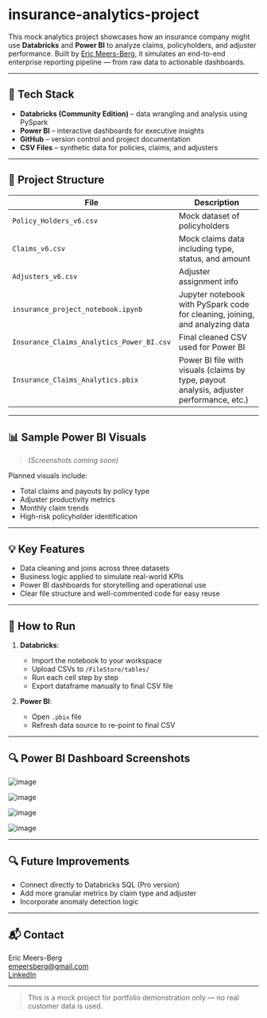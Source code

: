 # insurance-analytics-project
This mock analytics project showcases how an insurance company might use **Databricks** and **Power BI** to analyze claims, policyholders, and adjuster performance. Built by [Eric Meers-Berg](mailto:emeersberg@gmail.com), it simulates an end-to-end enterprise reporting pipeline — from raw data to actionable dashboards.

---

## 🔧 Tech Stack

- **Databricks (Community Edition)** – data wrangling and analysis using PySpark
- **Power BI** – interactive dashboards for executive insights
- **GitHub** – version control and project documentation
- **CSV Files** – synthetic data for policies, claims, and adjusters

---

## 📂 Project Structure

| File | Description |
|------|-------------|
| `Policy_Holders_v6.csv` | Mock dataset of policyholders |
| `Claims_v6.csv` | Mock claims data including type, status, and amount |
| `Adjusters_v6.csv` | Adjuster assignment info |
| `insurance_project_notebook.ipynb` | Jupyter notebook with PySpark code for cleaning, joining, and analyzing data |
| `Insurance_Claims_Analytics_Power_BI.csv` | Final cleaned CSV used for Power BI |
| `Insurance_Claims_Analytics.pbix` | Power BI file with visuals (claims by type, payout analysis, adjuster performance, etc.) |

---

## 📊 Sample Power BI Visuals

> *(Screenshots coming soon)*

Planned visuals include:

- Total claims and payouts by policy type
- Adjuster productivity metrics
- Monthly claim trends
- High-risk policyholder identification

---

## 💡 Key Features

- Data cleaning and joins across three datasets
- Business logic applied to simulate real-world KPIs
- Power BI dashboards for storytelling and operational use
- Clear file structure and well-commented code for easy reuse

---

## 🚀 How to Run

1. **Databricks**:
   - Import the notebook to your workspace
   - Upload CSVs to `/FileStore/tables/`
   - Run each cell step by step
   - Export dataframe manually to final CSV file

2. **Power BI**:
   - Open `.pbix` file
   - Refresh data source to re-point to final CSV

---

## 🔍 Power BI Dashboard Screenshots
![image](https://github.com/user-attachments/assets/f5c4799f-4ae4-4dc2-bc63-386e944e3ff0)

![image](https://github.com/user-attachments/assets/20bb71f4-c6c0-40e5-8d37-d8a2a7c589f4)

![image](https://github.com/user-attachments/assets/eb9e1471-b902-4d86-b262-f8711a7e5790)

![image](https://github.com/user-attachments/assets/a6de3128-ee6e-4344-a475-29f05f57b798)

---

## 🔍 Future Improvements

- Connect directly to Databricks SQL (Pro version)
- Add more granular metrics by claim type and adjuster
- Incorporate anomaly detection logic

---

## 📬 Contact

Eric Meers-Berg  
[emeersberg@gmail.com](mailto:ericmeersberg@gmail.com)  
[LinkedIn](https://www.linkedin.com/in/ericmeersberg/)

---

> This is a mock project for portfolio demonstration only — no real customer data is used.
